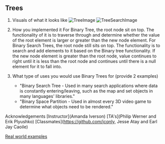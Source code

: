 ## Trees ##

1. Visuals of what it looks like
![TreeImage](assets/BinaryTrees.jpg)
![TreeSearchImage](assets\BinarySearchTrees.jpg)

2. How you implemented it 
For Binary Tree, the root node sit on top. The functionality of it is to traverse through and determine whether the value of the root element is larger or greater than the new node element.
For Binary Search Trees, the root node still sits on top. The functionality is to search and add elements to it based on the Binary tree functionality. If the new node element is greater than the root node, value continues to right until it is less than the root node and continues until there is a null element for it to fall into.

3. What type of uses you would use Binary Trees for (provide 2 examples)
   - "Binary Search Tree - Used in many search applications where data is constantly entering/leaving, such as the map and set objects in many languages' libraries."
   - "Binary Space Partition - Used in almost every 3D video game to determine what objects need to be rendered."

Acknowledgements
[Instructor](Amanda Iverson)
[TA's](Philip Werner and Erik Plyushko)
[Classmates](https://github.com/jcqnly, Jesse Atay and Earl Jay Caoile)

[Real world examples](https://stackoverflow.com/questions/2130416/what-are-the-applications-of-binary-trees)